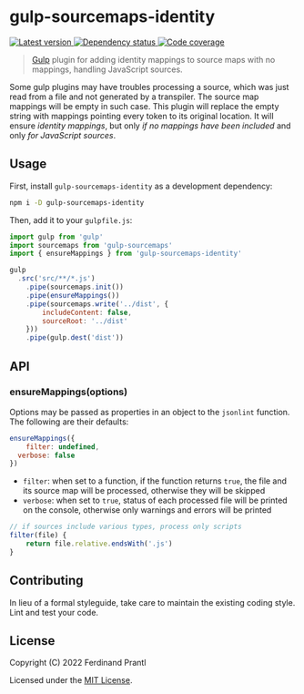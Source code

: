 # gulp-sourcemaps-identity

[![Latest version](https://img.shields.io/npm/v/gulp-sourcemaps-identity)
 ![Dependency status](https://img.shields.io/librariesio/release/npm/gulp-sourcemaps-identity)
](https://www.npmjs.com/package/gulp-sourcemaps-identity)
[![Code coverage](https://codecov.io/gh/prantlf/gulp-jsonlint/branch/master/graph/badge.svg)](https://codecov.io/gh/prantlf/gulp-sourcemaps-identity)

> [Gulp] plugin for adding identity mappings to source maps with no mappings, handling JavaScript sources.

Some gulp plugins may have troubles processing a source, which was just read from a file and not generated by a transpiler. The source map mappings will be empty in such case. This plugin will replace the empty string with mappings pointing every token to its original location. It will ensure *identity mappings*, but only *if no mappings have been included* and only *for JavaScript sources*.

## Usage

First, install `gulp-sourcemaps-identity` as a development dependency:

```sh
npm i -D gulp-sourcemaps-identity
```

Then, add it to your `gulpfile.js`:

```js
import gulp from 'gulp'
import sourcemaps from 'gulp-sourcemaps'
import { ensureMappings } from 'gulp-sourcemaps-identity'

gulp
  .src('src/**/*.js')
	.pipe(sourcemaps.init())
	.pipe(ensureMappings())
	.pipe(sourcemaps.write('../dist', {
		includeContent: false,
		sourceRoot: '../dist'
	}))
	.pipe(gulp.dest('dist'))
```

## API

### ensureMappings(options)

Options may be passed as properties in an object to the `jsonlint` function. The following are their defaults:

```js
ensureMappings({
	filter: undefined,
  verbose: false
})
```

* `filter`: when set to a function, if the function returns `true`, the file and its source map will be processed, otherwise they will be skipped
* `verbose`: when set to `true`, status of each processed file will be printed on the console, otherwise only warnings and errors will be printed

```js
// if sources include various types, process only scripts
filter(file) {
	return file.relative.endsWith('.js')
}
```

## Contributing

In lieu of a formal styleguide, take care to maintain the existing coding style. Lint and test your code.

## License

Copyright (C) 2022 Ferdinand Prantl

Licensed under the [MIT License].

[MIT License]: http://en.wikipedia.org/wiki/MIT_License
[Gulp]: http://gulpjs.com/
